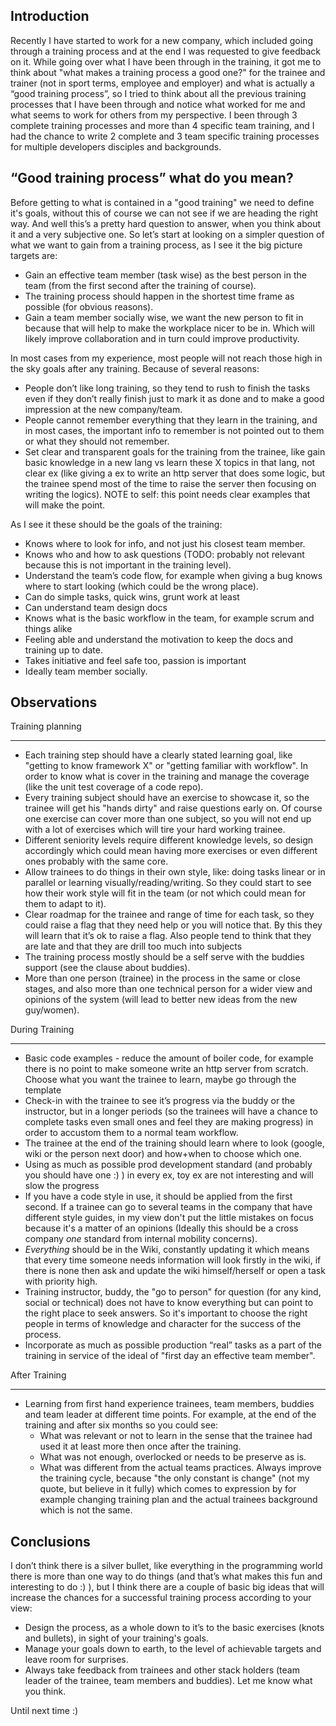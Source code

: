Introduction
------------
Recently I have started to work for a new company, which included going through a training process and at the end I was requested to give feedback on it. While going over what I have been through in the training, it got me to think about "what makes a training process a good one?" for the trainee and trainer (not in sport terms, employee and employer) and what is actually a “good training process”, so I tried to think about all the previous training processes that I have been through and notice what worked for me and what seems to work for others from my perspective. I been through 3 complete training processes and more than 4 specific team training, and I had the chance to write 2 complete and 3 team specific training processes for multiple developers disciples and backgrounds.

“Good training process” what do you mean?
-----------------------------------------
Before getting to what is contained in a "good training" we need to define it's goals, without this of course we can not see if we are heading the right way.
And well this’s a pretty hard question to answer, when you think about it and a very subjective one. So let’s start at looking on a simpler question of what we want to gain from a training process, as I see it the big picture targets are:
* Gain an effective team member (task wise) as the best person in the team (from the first second after the training of course).
* The training process should happen in the shortest time frame as possible (for obvious reasons).
* Gain a team member socially wise, we want the new person to fit in because that will help to make the workplace nicer to be in. Which will likely improve collaboration and in turn could improve productivity.

In most cases from my experience, most people will not reach those high in the sky goals after any training. Because of several reasons:
* People don’t like long training, so they tend to rush to finish the tasks even if they don’t really finish just to mark it as done and to make a good impression at the new company/team.
* People cannot remember everything that they learn in the training, and in most cases, the important info to remember is not pointed out to them or what they should not remember.
* Set clear and transparent goals for the training from the trainee, like gain basic knowledge in a new lang vs learn these X topics in that lang, not clear ex (like giving a ex to write an http server that does some logic, but the trainee spend most of the time to raise the server then focusing on writing the logics). NOTE to self: this point needs clear examples that will make the point.

As I see it these should be the goals of the training:
* Knows where to look for info, and not just his closest team member.
* Knows who and how to ask questions (TODO: probably not relevant because this is not important in the training level).
* Understand the team’s code flow, for example when giving a bug knows where to start looking (which could be the wrong place).
* Can do simple tasks, quick wins, grunt work at least
* Can understand team design docs
* Knows what is the basic workflow in the team, for example scrum and things alike
* Feeling able and understand the motivation to keep the docs and training up to date.
* Takes initiative and feel safe too, passion is important
* Ideally team member socially.

Observations
------------

Training planning
*****************
* Each training step should have a clearly stated learning goal, like "getting to know framework X" or "getting familiar with workflow". In order to know what is cover in the training and manage the coverage (like the unit test coverage of a code repo).
* Every training subject should have an exercise to showcase it, so the trainee will get his "hands dirty" and raise questions early on. Of course one exercise can cover more than one subject, so you will not end up with a lot of exercises which will tire your hard working trainee.
* Different seniority levels require different knowledge levels, so design accordingly which could mean having more exercises or even different ones probably with the same core.
* Allow trainees to do things in their own style, like: doing tasks linear or in parallel or learning visually/reading/writing. So they could start to see how their work style will fit in the team (or not which could mean for them to adapt to it).
* Clear roadmap for the trainee and range of time for each task, so they could raise a flag that they need help or you will notice that. By this they will learn that it’s ok to raise a flag. Also people tend to think that they are late and that they are drill too much into subjects
* The training process mostly should be a self serve with the buddies support (see the clause about buddies).
* More than one person (trainee) in the process in the same or close stages, and also more than one technical person for a wider view and opinions of the system (will lead to better new ideas from the new guy/women).

During Training
***************
* Basic code examples - reduce the amount of boiler code, for example there is no point to make someone write an http server from scratch. Choose what you want the trainee to learn, maybe go through the template
* Check-in with the trainee to see it’s progress via the buddy or the instructor, but in a longer periods (so the trainees will have a chance to complete tasks even small ones and feel they are making progress) in order to accustom them to a normal team workflow.
* The trainee at the end of the training should learn where to look (google, wiki or the person next door) and how+when to choose which one.
* Using as much as possible prod development standard (and probably you should have one :) ) in every ex, toy ex are not interesting and will slow the progress
* If you have a code style in use, it should be applied from the first second. If a trainee can go to several teams in the company that have different style guides, in my view don't put the little mistakes on focus because it's a matter of an opinions (Ideally this should be a cross company *one* standard from internal mobility concerns).
* *Everything* should be in the Wiki, constantly updating it which means that every time someone needs information will look firstly in the wiki, if there is none then ask and update the wiki himself/herself or open a task with priority high.
* Training instructor, buddy, the "go to person" for question (for any kind, social or technical) does not have to know everything but can point to the right place to seek answers. So it's important to choose the right people in terms of knowledge and character for the success of the process.
* Incorporate as much as possible production “real” tasks as a part of the training in service of the ideal of "first day an effective team member".

After Training
**************
* Learning from first hand experience trainees, team members, buddies and team leader at different time points. For example, at the end of the training and after six months so you could see:
  * What was relevant or not to learn in the sense that the trainee had used it at least more then once after the training.
  * What was not enough, overlocked or needs to be preserve as is.
  * What was different from the actual teams practices.
  Always improve the training cycle, because "the only constant is change" (not my quote, but believe in it fully) which comes to expression by for example changing training plan and the actual trainees background which is not the same.

Conclusions
-----------
I don’t think there is a silver bullet, like everything in the programming world there is more than one way to do things (and that’s what makes this fun and interesting to do :) ), but I think there are a couple of basic big ideas that will increase the chances for a successful training process according to your view:
* Design the process, as a whole down to it’s to the basic exercises (knots and bullets), in sight of your training's goals.
* Manage your goals down to earth, to the level of achievable targets and leave room for surprises.
* Always take feedback from trainees and other stack holders (team leader of the trainee, team members and buddies).
Let me know what you think.

Until next time :)
